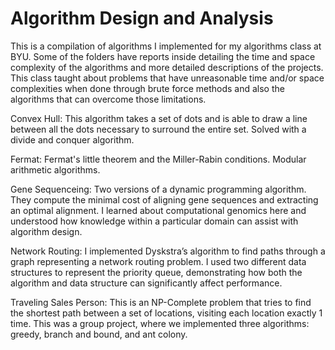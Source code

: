# Algorithm Design and Analysis
This is a compilation of algorithms I implemented for my algorithms class at BYU. Some of the folders have reports inside detailing the time and space complexity of the algorithms and more detailed descriptions of the projects. This class taught about problems that have unreasonable time and/or space complexities when done through brute force methods and also the algorithms that can overcome those limitations. 

Convex Hull: This algorithm takes a set of dots and is able to draw a line between all the dots necessary to surround the entire set. Solved with a divide and conquer algorithm. 

Fermat: Fermat's little theorem and the Miller-Rabin conditions. Modular arithmetic algorithms. 

Gene Sequenceing: Two versions of a dynamic programming algorithm. They compute the minimal cost of aligning gene sequences and extracting an optimal alignment. I learned about computational genomics here and understood how knowledge within a particular domain can assist with algorithm design. 

Network Routing: I implemented Dyskstra’s algorithm to find paths through a graph representing a network routing problem. I used two different data structures to represent the priority queue, demonstrating how both the algorithm and data structure can significantly affect performance. 

Traveling Sales Person: This is an NP-Complete problem that tries to find the shortest path between a set of locations, visiting each location exactly 1 time. This was a group project, where we implemented three algorithms: greedy, branch and bound, and ant colony. 






